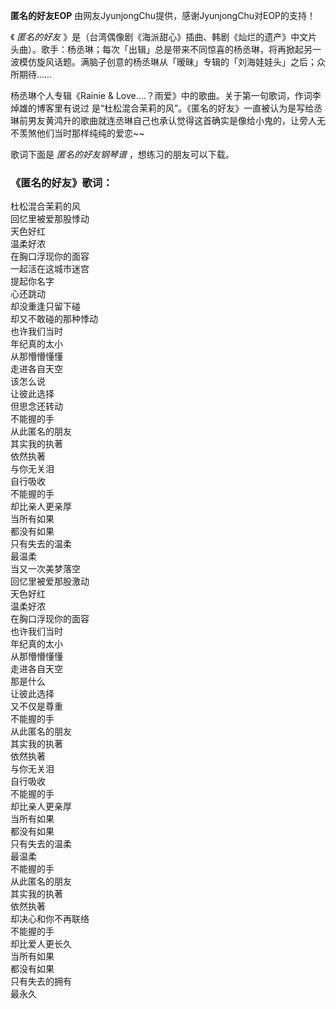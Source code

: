 

**匿名的好友EOP** 由网友JyunjongChu提供，感谢JyunjongChu对EOP的支持！

  

《 _匿名的好友_
》是（台湾偶像剧《海派甜心》插曲、韩剧《灿烂的遗产》中文片头曲）。歌手：杨丞琳；每次「出辑」总是带来不同惊喜的杨丞琳，将再掀起另一波模仿旋风话题。满脑子创意的杨丞琳从「暧昧」专辑的「刘海娃娃头」之后；众所期待……

  

杨丞琳个人专辑《Rainie & Love....？雨爱》中的歌曲。关于第一句歌词，作词李焯雄的博客里有说过
是“杜松混合茉莉的风”。《匿名的好友》一直被认为是写给丞琳前男友黄鸿升的歌曲就连丞琳自己也承认觉得这首确实是像给小鬼的，让旁人无不羡煞他们当时那样纯纯的爱恋~~

  

歌词下面是 _匿名的好友钢琴谱_ ，想练习的朋友可以下载。

### 《匿名的好友》歌词：

杜松混合茉莉的风  
回忆里被爱那股悸动  
天色好红  
温柔好浓  
在胸口浮现你的面容  
一起活在这城市迷宫  
提起你名字  
心还跳动  
却没重逢只留下碰  
却又不敢碰的那种悸动  
也许我们当时  
年纪真的太小  
从那懵懵懂懂  
走进各自天空  
该怎么说  
让彼此选择  
但思念还转动  
不能握的手  
从此匿名的朋友  
其实我的执著  
依然执著  
与你无关泪  
自行吸收  
不能握的手  
却比亲人更亲厚  
当所有如果  
都没有如果  
只有失去的温柔  
最温柔  
当又一次美梦落空  
回忆里被爱那股激动  
天色好红  
温柔好浓  
在胸口浮现你的面容  
也许我们当时  
年纪真的太小  
从那懵懵懂懂  
走进各自天空  
那是什么  
让彼此选择  
又不仅是尊重  
不能握的手  
从此匿名的朋友  
其实我的执著  
依然执著  
与你无关泪  
自行吸收  
不能握的手  
却比亲人更亲厚  
当所有如果  
都没有如果  
只有失去的温柔  
最温柔  
不能握的手  
从此匿名的朋友  
其实我的执著  
依然执著  
却决心和你不再联络  
不能握的手  
却比爱人更长久  
当所有如果  
都没有如果  
只有失去的拥有  
最永久

